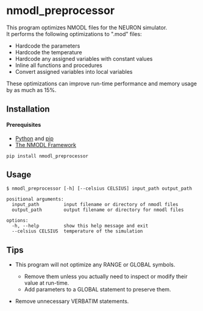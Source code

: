 # nmodl_preprocessor

This program optimizes NMODL files for the NEURON simulator.  
It performs the following optimizations to ".mod" files:  
* Hardcode the parameters
* Hardcode the temperature
* Hardcode any assigned variables with constant values
* Inline all functions and procedures
* Convert assigned variables into local variables

These optimizations can improve run-time performance and memory usage by as much
as 15%.

## Installation

#### Prerequisites
* [Python](https://www.python.org/) and [pip](https://pip.pypa.io/en/stable/)
* [The NMODL Framework](https://bluebrain.github.io/nmodl/html/index.html)

```
pip install nmodl_preprocessor
```

## Usage
```
$ nmodl_preprocessor [-h] [--celsius CELSIUS] input_path output_path

positional arguments:
  input_path         input filename or directory of nmodl files
  output_path        output filename or directory for nmodl files

options:
  -h, --help         show this help message and exit
  --celsius CELSIUS  temperature of the simulation

```

## Tips

* This program will not optimize any RANGE or GLOBAL symbols.  
  - Remove them unless you actually need to inspect or modify
    their value at run-time.  
  - Add parameters to a GLOBAL statement to preserve them.  

* Remove unnecessary VERBATIM statements.  

